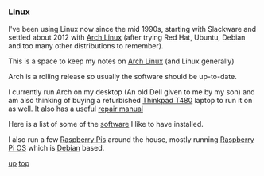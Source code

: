 ### Linux
I've been using Linux now since the mid 1990s, starting with Slackware and settled about 2012 with [Arch Linux](https://archlinux.org/) (after trying Red Hat, Ubuntu, Debian and too many other distributions to remember).  

This is a space to keep my notes on [Arch Linux](https://archlinux.org/) (and Linux generally)

Arch is a rolling release so usually the software should be up-to-date.

I currently run Arch on my desktop (An old Dell given to me by my son) and am also thinking of buying a refurbished [Thinkpad T480](https://www.amazon.co.uk/Lenovo-ThinkPad-T480-Windows-Ultrabook/dp/B0BY937M5D/ref=sr_1_3?crid=XQ7X1LGKMLSP&keywords=Thinkpad+T480&qid=1706192632&sprefix=thinkpad+t480%2Caps%2C64&sr=8-3) laptop to run it on as well. It also has a useful [repair manual](https://www.ifixit.com/Device/Lenovo_ThinkPad_T480s)

Here is a list of some of the [software](Software.md) I like to have installed.

I also run a few [Raspberry Pis](https://www.raspberrypi.com) around the house, mostly running [Raspberry Pi OS](https://www.raspberrypi.com/software/operating-systems/) which is [Debian](https://www.debian.org) based.

[up](README.md)
[top](../README.md)
